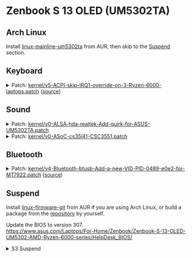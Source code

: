# Zenbook S 13 OLED (UM5302TA)

## Arch Linux

Install [linux-mainline-um5302ta](https://aur.archlinux.org/packages/linux-mainline-um5302ta) from AUR, then skip to the [Suspend](#suspend) section.

## Keyboard

<details>
<summary>
Patch: <a href="./patches/kernel/v5-ACPI-skip-IRQ1-override-on-3-Ryzen-6000-laptops.patch">kernel/v5-ACPI-skip-IRQ1-override-on-3-Ryzen-6000-laptops.patch</a> (<a href="https://patchwork.kernel.org/project/linux-acpi/list/?series=655231">source</a>)
</summary>

```diff
diff --git a/drivers/acpi/resource.c b/drivers/acpi/resource.c
index c2d494784425..0491da180fc5 100644
--- a/drivers/acpi/resource.c
+++ b/drivers/acpi/resource.c
@@ -381,6 +381,31 @@ unsigned int acpi_dev_get_irq_type(int triggering, int polarity)
 }
 EXPORT_SYMBOL_GPL(acpi_dev_get_irq_type);

+static const struct dmi_system_id irq1_edge_low_shared[] = {
+	{
+		.ident = "Asus Zenbook S 13 OLED UM5302",
+		.matches = {
+			DMI_MATCH(DMI_SYS_VENDOR, "ASUSTeK COMPUTER INC."),
+			DMI_MATCH(DMI_BOARD_NAME, "UM5302TA"),
+		},
+	},
+	{
+		.ident = "Lenovo ThinkBook 14 G4+ ARA",
+		.matches = {
+			DMI_MATCH(DMI_SYS_VENDOR, "LENOVO"),
+			DMI_MATCH(DMI_PRODUCT_NAME, "21D0"),
+		},
+	},
+	{
+		.ident = "Redmi Book Pro 15 2022 Ryzen",
+		.matches = {
+			DMI_MATCH(DMI_SYS_VENDOR, "TIMI"),
+			DMI_MATCH(DMI_BOARD_NAME, "TM2113"),
+		},
+	},
+	{ }
+};
+
 static const struct dmi_system_id medion_laptop[] = {
 	{
 		.ident = "MEDION P15651",
@@ -408,6 +433,7 @@ struct irq_override_cmp {
 };

 static const struct irq_override_cmp skip_override_table[] = {
+	{ irq1_edge_low_shared, 1, ACPI_EDGE_SENSITIVE, ACPI_ACTIVE_LOW, 1 },
 	{ medion_laptop, 1, ACPI_LEVEL_SENSITIVE, ACPI_ACTIVE_LOW, 0 },
 };

```

</details>

## Sound

<details>
<summary>
Patch: <a href="./patches/kernel/v0-ALSA-hda-realtek-Add-quirk-for-ASUS-UM5302TA.patch">kernel/v0-ALSA-hda-realtek-Add-quirk-for-ASUS-UM5302TA.patch</a>
</summary>

```diff
diff --git a/sound/pci/hda/patch_realtek.c b/sound/pci/hda/patch_realtek.c
index cee69fa7e246..2e4dbd14e43f 100644
--- a/sound/pci/hda/patch_realtek.c
+++ b/sound/pci/hda/patch_realtek.c
@@ -9137,6 +9137,7 @@ static const struct snd_pci_quirk alc269_fixup_tbl[] = {
 	SND_PCI_QUIRK(0x1043, 0x1e51, "ASUS Zephyrus M15", ALC294_FIXUP_ASUS_GU502_PINS),
 	SND_PCI_QUIRK(0x1043, 0x1e8e, "ASUS Zephyrus G15", ALC289_FIXUP_ASUS_GA401),
 	SND_PCI_QUIRK(0x1043, 0x1f11, "ASUS Zephyrus G14", ALC289_FIXUP_ASUS_GA401),
+	SND_PCI_QUIRK(0x1043, 0x1f12, "ASUS UM5302TA", ALC287_FIXUP_CS35L41_I2C_2),
 	SND_PCI_QUIRK(0x1043, 0x1d42, "ASUS Zephyrus G14 2022", ALC289_FIXUP_ASUS_GA401),
 	SND_PCI_QUIRK(0x1043, 0x16b2, "ASUS GU603", ALC289_FIXUP_ASUS_GA401),
 	SND_PCI_QUIRK(0x1043, 0x3030, "ASUS ZN270IE", ALC256_FIXUP_ASUS_AIO_GPIO2),
```

</details>

<details>
<summary>
Patch: <a href="./patches/kernel/v0-ASoC-cs35l41-CSC3551.patch">kernel/v0-ASoC-cs35l41-CSC3551.patch</a>
</summary>

```diff
diff --git a/sound/pci/hda/cs35l41_hda.c b/sound/pci/hda/cs35l41_hda.c
index cce27a86267f..7374565ecf15 100644
--- a/sound/pci/hda/cs35l41_hda.c
+++ b/sound/pci/hda/cs35l41_hda.c
@@ -420,7 +420,7 @@ static int cs35l41_hda_read_acpi(struct cs35l41_hda *cs35l41, const char *hid, i
 	 * And devm functions expect that the device requesting the resource has the correct
 	 * fwnode.
 	 */
-	if (strncmp(hid, "CLSA0100", 8) != 0)
+	if (strncmp(hid, "CLSA0100", 8) != 0 && strncmp(hid, "CSC3551", 7) != 0)
 		return -EINVAL;

 	/* check I2C address to assign the index */
```

</details>

## Bluetooth

<details>
<summary>
Patch: <a href="./patches/kernel/v4-Bluetooth-btusb-Add-a-new-VID-PID-0489-e0e2-for-MT7922.patch">kernel/v4-Bluetooth-btusb-Add-a-new-VID-PID-0489-e0e2-for-MT7922.patch</a> (<a href="https://patchwork.kernel.org/project/bluetooth/list/?series=653792">source</a>)
</summary>

```diff
diff --git a/drivers/bluetooth/btusb.c b/drivers/bluetooth/btusb.c
index fb1a67189412..23ff919d7768 100644
--- a/drivers/bluetooth/btusb.c
+++ b/drivers/bluetooth/btusb.c
@@ -480,6 +480,9 @@ static const struct usb_device_id blacklist_table[] = {
 	{ USB_DEVICE(0x13d3, 0x3568), .driver_info = BTUSB_MEDIATEK |
 						     BTUSB_WIDEBAND_SPEECH |
 						     BTUSB_VALID_LE_STATES },
+	{ USB_DEVICE(0x0489, 0xe0e2), .driver_info = BTUSB_MEDIATEK |
+						     BTUSB_WIDEBAND_SPEECH |
+						     BTUSB_VALID_LE_STATES },

 	/* Additional Realtek 8723AE Bluetooth devices */
 	{ USB_DEVICE(0x0930, 0x021d), .driver_info = BTUSB_REALTEK },
```

</details>

## Suspend

Install [linux-firmware-git](https://aur.archlinux.org/packages/linux-firmware-git) from AUR if you are using Arch Linux, or build a package from the [repository](https://git.kernel.org/pub/scm/linux/kernel/git/firmware/linux-firmware.git/) by yourself.

Update the BIOS to version 307.  
<https://www.asus.com/Laptops/For-Home/Zenbook/Zenbook-S-13-OLED-UM5302-AMD-Ryzen-6000-series/HelpDesk_BIOS/>

<details>
<summary>
S3 Suspend
</summary>

> **Warning**
> S3 suspend might be unreliable and result in freezing.

```
options mem_sleep_default=deep
```

<details>
<summary>
Patch: <a href="./patches/acpi/dsdt.patch">acpi/dsdt.patch</a>
</summary>

```diff
diff --git a/dsdt.dsl b/dsdt.dsl
index 01b8c57..fa83d84 100644
--- a/dsdt.dsl
+++ b/dsdt.dsl
@@ -18,7 +18,7 @@
  *     Compiler ID      "INTL"
  *     Compiler Version 0x20200717 (538969879)
  */
-DefinitionBlock ("", "DSDT", 2, "_ASUS_", "Notebook", 0x01072009)
+DefinitionBlock ("", "DSDT", 2, "_ASUS_", "Notebook", 0x0107200A)
 {
     External (_SB_.ALIB, MethodObj)    // 2 Arguments
     External (_SB_.APTS, MethodObj)    // 1 Arguments
@@ -413,7 +413,7 @@ DefinitionBlock ("", "DSDT", 2, "_ASUS_", "Notebook", 0x01072009)

     Name (SS1, Zero)
     Name (SS2, Zero)
-    Name (SS3, Zero)
+    Name (SS3, One)
     Name (SS4, One)
     Name (IOST, 0xFFFF)
     Name (TOPM, 0x00000000)
@@ -3298,7 +3298,7 @@ DefinitionBlock ("", "DSDT", 2, "_ASUS_", "Notebook", 0x01072009)
         Zero,
         Zero
     })
-    Name (XS3, Package (0x04)
+    Name (_S3, Package (0x04)
     {
         0x03,
         Zero,
```

</details>

See also: <https://wiki.archlinux.org/title/DSDT>

</details>
